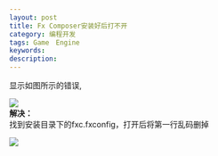 ```yaml
---
layout: post
title: Fx Composer安装好后打不开
category: 编程开发
tags: Game　Engine
keywords: 
description: 
---
```


显示如图所示的错误,

![](http://files.note.sdo.com/XbPJ4~kbRrsiwE0zQ00gu4)\
 **解决：**\
 找到安装目录下的fxc.fxconfig，打开后将第一行乱码删掉

![](http://files.note.sdo.com/XbPJ4~kbRrs2wE0zQ00gu1)

 

 

 






